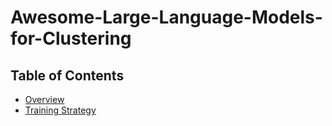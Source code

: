 # Awesome-Large-Language-Models-for-Clustering

## Table of Contents
- [Overview](#Overview)
- [Training Strategy](#Training-Strategy)

